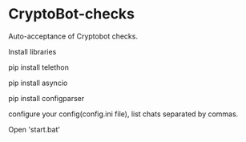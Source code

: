 # CryptoBot-checks
Auto-acceptance of Cryptobot checks.

Install libraries

pip install telethon

pip install asyncio

pip install configparser


configure your config(config.ini file), list chats separated by commas.

Open 'start.bat'
